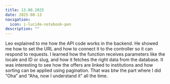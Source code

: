 ```yaml
---
title: 13.08.2025
date: 2025-08-13
navigation:
  icon: i-lucide-notebook-pen
description: ""
---
```


Leo explained to me how the API code works in the backend. He showed me how to set the URL and how to connect it to the controller so it can respond to requests. I learned how the function receives parameters like the locale and ID or slug, and how it fetches the right data from the database. It was interesting to see how the offers are linked to institutions and how sorting can be applied using pagination. That was btw the part where I did “Oha” and “Aha, now I understand it” all the time.

